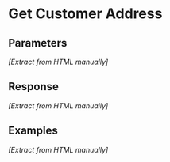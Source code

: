 # Get Customer Address

## Parameters

*[Extract from HTML manually]*

## Response

*[Extract from HTML manually]*

## Examples

*[Extract from HTML manually]*

